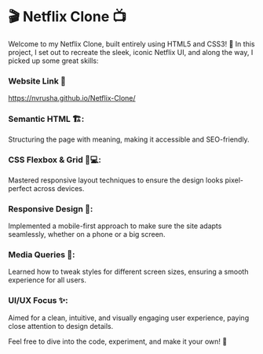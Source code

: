 # 🎬 Netflix Clone 📺

Welcome to my Netflix Clone, built entirely using HTML5 and CSS3! 🚀 In this project, I set out to recreate the sleek, iconic Netflix UI, and along the way, I picked up some great skills:
### Website Link 🔗
https://nvrusha.github.io/Netflix-Clone/

### Semantic HTML 🏗️:
Structuring the page with meaning, making it accessible and SEO-friendly.

### CSS Flexbox & Grid 📱💻:
Mastered responsive layout techniques to ensure the design looks pixel-perfect across devices.

### Responsive Design 🔄: 
Implemented a mobile-first approach to make sure the site adapts seamlessly, whether on a phone or a big screen.

### Media Queries 🔧: 
Learned how to tweak styles for different screen sizes, ensuring a smooth experience for all users.

### UI/UX Focus ✨: 
Aimed for a clean, intuitive, and visually engaging user experience, paying close attention to design details.

Feel free to dive into the code, experiment, and make it your own! 🌟

